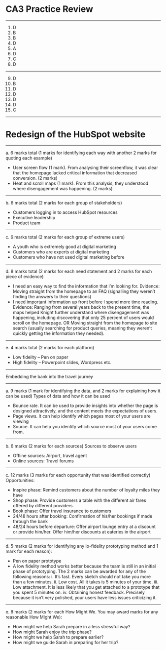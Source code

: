# CA3 Practice Review

---

1. D 
2. B 
3. B 
4. D 
5. A 
6. D 
7. C 
8. D 

---

9. D 
10. B 
11. D 
12. D 
13. D 
14. D 
15. C

---

# Redesign of the HubSpot website

---

a. 6 marks total (1 marks for identifying each way with another 2 marks for quoting each example)
* User screen flow (1 mark). From analysing their screenflow, it was clear that the homepage lacked critical
information that decreased conversion. (2 marks)
* Heat and scroll maps (1 mark). From this analysis, they understood where disengagement was happening. (2 marks)

---

b. 6 marks total (2 marks for each group of stakeholders)
* Customers logging in to access HubSpot resources
* Executive leadership
* Product team

---

c. 6 marks total (2 marks for each group of extreme users)
* A youth who is extremely good at digital marketing
* Customers who are experts at digital marketing
* Customers who have not used digital marketing before

---

d. 8 marks total (2 marks for each need statement and 2 marks for each piece of evidence)
* I need an easy way to find the information that I’m looking for. Evidence: Moving straight from the homepage to an FAQ (signalling they weren’t finding
the answers to their questions)
* I need important information up front before I spend more time reading. Evidence: Ranging from several years back to the present time, the maps helped Knight further understand where disengagement was happening, including discovering that only 25 percent of users would scroll on the homepage. OR Moving straight from the homepage to site search (usually searching for product queries, meaning they weren’t quickly getting the information they needed).

---

e. 4 marks total (2 marks for each platform)
* Low fidelity – Pen on paper
* High fidelity – Powerpoint slides, Wordpress etc.

---

Embedding the bank into the travel journey

---


a. 9 marks (1 mark for identifying the data, and 2 marks for explaining how it can be used) Types of data and how it can be used
* Bounce rate. It can be used to provide insights into whether the page is designed attractively, and the content meets the expectations of users.
* Page views. It can help identify which pages most of your users are viewing
* Source. It can help you identify which source most of your users come from.


---

b. 6 marks (2 marks for each sources) Sources to observe users
* Offline sources: Airport, travel agent
* Online sources: Travel forums


---

c. 12 marks (3 marks for each opportunity that was identified correctly) Opportunities:
* Inspire phase: Remind customers about the number of loyalty miles they have
* Shop phase: Provide customers a table with the different air fares offered by different
providers.
* Book phase: Offer travel insurance to customers
* 24/48 hours after booking: Confirmation of his/her bookings if made through the bank
* 48/24 hours before departure: Offer airport lounge entry at a discount or provide
him/her. Offer him/her discounts at eateries in the airport

---

d. 5 marks (2 marks for identifying any lo-fidelity prototyping method and 1 mark for each reason):
* Pen on paper prototype
* A low fidelity method works better because the team is still in an initial phase of prototyping. The 2 marks can be awarded for any of the following reasons:
i. It’s fast. Every sketch should not take you more than a few minutes.
ii. Low cost. All it takes is 5 minutes of your time.
iii. Low attachment. It is less likely that you get attached to a prototype that you spent 5 minutes on.
iv. Obtaining honest feedback. Precisely because it isn’t very polished, your users have less issues criticizing it.


---

e. 8 marks (2 marks for each How Might We. You may award marks for any reasonable How Might We):
* How might we help Sarah prepare in a less stressful way?
* How might Sarah enjoy the trip phase?
* How might we help Sarah to prepare earlier?
* How might we guide Sarah in preparing for her trip?
